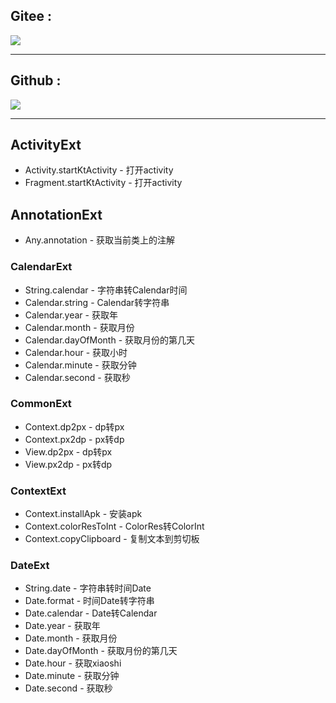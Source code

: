## Gitee :
[![](https://jitpack.io/v/com.gitee.catchpig/kmvvm.svg)](https://jitpack.io/#com.gitee.catchpig/kmvvm)

****

## Github :
[![](https://jitpack.io/v/catchpig/kmvvm.svg)](https://jitpack.io/#catchpig/kmvvm)

****

## ActivityExt

+ Activity.startKtActivity -  打开activity
+ Fragment.startKtActivity - 打开activity

## AnnotationExt

+ Any.annotation - 获取当前类上的注解

### CalendarExt

+ String.calendar - 字符串转Calendar时间
+ Calendar.string - Calendar转字符串
+ Calendar.year - 获取年
+ Calendar.month - 获取月份
+ Calendar.dayOfMonth - 获取月份的第几天
+ Calendar.hour - 获取小时
+ Calendar.minute - 获取分钟
+ Calendar.second - 获取秒

### CommonExt

+ Context.dp2px - dp转px
+ Context.px2dp - px转dp
+ View.dp2px - dp转px
+ View.px2dp - px转dp

### ContextExt

+ Context.installApk - 安装apk
+ Context.colorResToInt - ColorRes转ColorInt
+ Context.copyClipboard - 复制文本到剪切板

### DateExt

+ String.date - 字符串转时间Date
+ Date.format - 时间Date转字符串
+ Date.calendar - Date转Calendar
+ Date.year - 获取年
+ Date.month - 获取月份
+ Date.dayOfMonth - 获取月份的第几天
+ Date.hour - 获取xiaoshi
+ Date.minute - 获取分钟
+ Date.second - 获取秒

